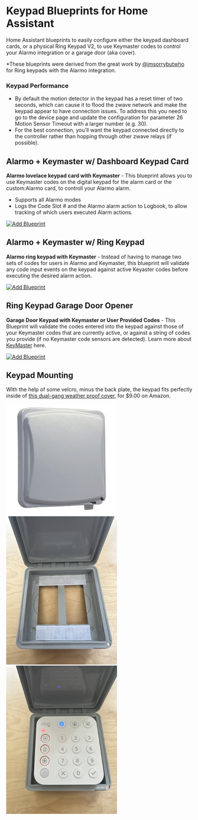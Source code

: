# Keypad Blueprints for Home Assistant

Home Assistant blueprints to easily configure either the keypad dashboard cards, or a physical Ring Keypad V2, to use Keymaster codes to control your Alarmo integration or a garage door (aka cover).

*These blueprints were derived from the great work by [@imsorrybutwho](https://github.com/ImSorryButWho/HomeAssistantNotes) for Ring keypads with the Alarmo integration.  


### Keypad Performance
* By default the motion detector in the keypad has a reset timer of two seconds, which can cause it to flood the zwave network and make the keypad appear to have connection issues.  To address this you need  to go to the device page and update the configuration for parameter 26 Motion Sensor Timeout with a larger number (e.g. 30). 
* For the best connection, you'll want the keypad connected directly to the controller rather than hopping through other zwave relays (if possible). 


## Alarmo + Keymaster w/ Dashboard Keypad Card
**Alarmo lovelace keypad card with Keymaster** - This blueprint allows you to use Keymaster codes on the digital keypad for the alarm card or the custom:Alarmo card, to controll your Alarmo alarm. 
* Supports all Alarmo modes
* Logs the Code Slot # and the Alarmo alarm action to Logbook, to allow tracking of which users executed Alarm actions. 

 [![Add Blueprint](https://my.home-assistant.io/badges/blueprint_import.svg)]( https://my.home-assistant.io/redirect/blueprint_import/?blueprint_url=https%3A//raw.githubusercontent.com/Fiercefish1/RingKeypad_Blueprints/refs/heads/main/Alarmo_DashboardKeypad_Keymaster.yaml)

## Alarmo + Keymaster w/ Ring Keypad 
**Alarmo ring keypad with Keymaster** - Instead of having to manage two sets of codes for users in Alarmo and Keymaster, this blueprint will validate any code input events on the keypad against active Keyaster codes before executing the desired alarm action. 

 [![Add Blueprint](https://my.home-assistant.io/badges/blueprint_import.svg)]( https://my.home-assistant.io/redirect/blueprint_import/?blueprint_url=https%3A//raw.githubusercontent.com/Fiercefish1/RingKeypad_Blueprints/refs/heads/main/keypad_alarmo_keymaster.yaml)

 
## Ring Keypad Garage Door Opener
 
**Garage Door Keypad with Keymaster or User Provided Codes** - This Blueprint will validate the codes entered into the keypad against those of your Keymaster codes that are currently active, or against a string of codes you provide (if no Keymaster code sensors are detected). Learn more about [KeyMaster](https://github.com/FutureTense/keymaster) here.

[![Add Blueprint](https://my.home-assistant.io/badges/blueprint_import.svg)]( https://my.home-assistant.io/redirect/blueprint_import/?blueprint_url=https%3A//raw.githubusercontent.com/Fiercefish1/RingKeypad_Blueprints/refs/heads/main/GarageDoorKeypad_Keymaster.yaml)


## Keypad Mounting
WIth the help of some velcro, minus the back plate, the keypad fits perfectly inside of [this dual-gang weather proof cover](https://www.amazon.com/gp/product/B001JEPX5I), for $9.00 on Amazon. 

<img src="images/keypad-box-2.jpg" width="300"> <img src="images/keypad-box.jpg" width="300"><img src="images/keypad-in-box.jpeg" width="300">








